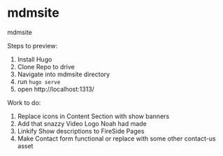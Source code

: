 # mdmsite
mdmsite

Steps to preview:

1) Install Hugo
2) Clone Repo to drive
3) Navigate into mdmsite directory
4) run `hugo serve`
5) open http://localhost:1313/

Work to do:
1) Replace icons in Content Section with show banners
2) Add that snazzy Video Logo Noah had made
3) Linkify Show descriptions to FireSide Pages
4) Make Contact form functional or replace with some other contact-us asset
